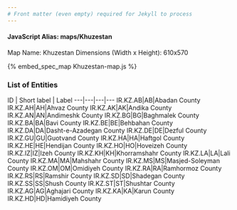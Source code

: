```yaml
---
# Front matter (even empty) required for Jekyll to process
---
```


#### JavaScript Alias: maps/Khuzestan

Map Name: Khuzestan
Dimensions (Width x Height): 610x570



{% embed_spec_map Khuzestan-map.js %}

### List of Entities

ID | Short label | Label
---|---|---|---
IR.KZ.AB|AB|Abadan County
IR.KZ.AH|AH|Ahvaz County
IR.KZ.AK|AK|Andika County
IR.KZ.AN|AN|Andimeshk County
IR.KZ.BG|BG|Baghmalek County
IR.KZ.BA|BA|Bavi County
IR.KZ.BE|BE|Behbahan County
IR.KZ.DA|DA|Dasht-e-Azadegan County
IR.KZ.DE|DE|Dezful County
IR.KZ.GU|GU|Guotvand County
IR.KZ.HA|HA|Haftgol County
IR.KZ.HE|HE|Hendijan County
IR.KZ.HO|HO|Hoveizeh County
IR.KZ.IZ|IZ|Izeh County
IR.KZ.KH|KH|Khorramshahr County
IR.KZ.LA|LA|Lali County
IR.KZ.MA|MA|Mahshahr County
IR.KZ.MS|MS|Masjed-Soleyman County
IR.KZ.OM|OM|Omidiyeh County
IR.KZ.RA|RA|Ramhormoz County
IR.KZ.RS|RS|Ramshir County
IR.KZ.SD|SD|Shadegan County
IR.KZ.SS|SS|Shush County
IR.KZ.ST|ST|Shushtar County
IR.KZ.AG|AG|Aghajari County
IR.KZ.KA|KA|Karun County
IR.KZ.HD|HD|Hamidiyeh County
